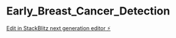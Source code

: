 # Early_Breast_Cancer_Detection

[Edit in StackBlitz next generation editor ⚡️](https://stackblitz.com/~/github.com/Jessica-Kumar/Early_Breast_Cancer_Detection)